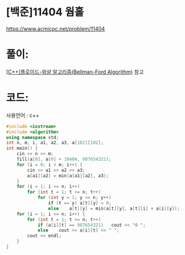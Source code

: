 # [백준]11404 웜홀

https://www.acmicpc.net/problem/11404

# 풀이:

[[C++\]플로이드-와샬 알고리즘(Bellman-Ford Algorithm)](https://jyukki97.github.io/learn/2020-02-27-floydwarshall/) 참고



# **코드:**

사용언어 : c++
```c++
#include <iostream>
#include <algorithm>
using namespace std;
int	n, m, i, a1, a2, a3, a[102][102];
int main() {
	cin >> n >> m;
	fill(a[0], a[0] + 10404, 987654321);
	for (i = 0; i < m; i++) {
		cin >> a1 >> a2 >> a3;
		a[a1][a2] = min(a[a1][a2], a3);
	}
	for (i = 1; i <= n; i++) 
		for (int t = 1; t <= n; t++)
			for (int y = 1; y <= n; y++)
				if (t == y) a[t][y] = 0;
				else	a[t][y] = min(a[t][y], a[t][i] + a[i][y]);
	for (i = 1; i <= n; i++) {
		for (int t = 1; t <= n; t++)
			if (a[i][t] == 987654321)	cout << "0 ";
			else	cout << a[i][t] << " ";
		cout << endl;
	}
}
```

